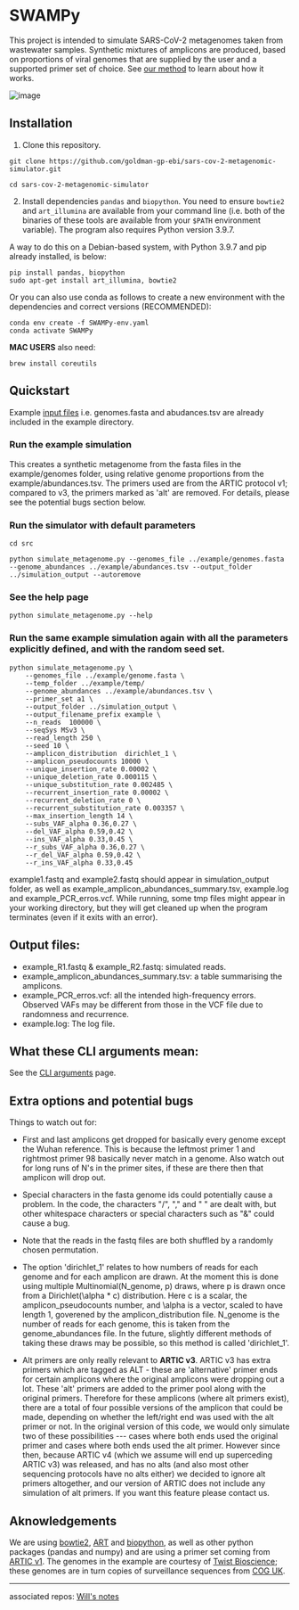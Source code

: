 # SWAMPy

This project is intended to simulate SARS-CoV-2 metagenomes taken from wastewater samples. Synthetic mixtures of amplicons are produced, based on proportions of viral genomes that are supplied by the user and a supported primer set of choice. See [our method](https://github.com/goldman-gp-ebi/sars-cov-2-metagenomic-simulator/wiki/SWAMPy-method) to learn about how it works.


![image](https://user-images.githubusercontent.com/57137586/151800373-55048f9a-3f34-42f3-9f63-8f6190c5bde4.png)



## Installation

1. Clone this repository. 

```
git clone https://github.com/goldman-gp-ebi/sars-cov-2-metagenomic-simulator.git

cd sars-cov-2-metagenomic-simulator
```
2. Install dependencies `pandas` and `biopython`.
You need to ensure `bowtie2` and `art_illumina` are available from your command line (i.e. both of the binaries of these tools are available from your `$PATH` environment variable). The program also requires Python version 3.9.7.

A way to do this on a Debian-based system, with Python 3.9.7 and pip already installed, is below: 

```
pip install pandas, biopython
sudo apt-get install art_illumina, bowtie2
```

Or you can also use conda as follows to create a new environment with the dependencies and correct versions (RECOMMENDED):

```
conda env create -f SWAMPy-env.yaml
conda activate SWAMPy
```

**MAC USERS** also need:
```
brew install coreutils
```

## Quickstart

Example [input files](https://github.com/goldman-gp-ebi/sars-cov-2-metagenomic-simulator/wiki/SWAMPy-method#1-read-input-files) i.e. genomes.fasta and abudances.tsv are already included in the example directory.

### Run the example simulation

This creates a synthetic metagenome from the fasta files in the example/genomes folder, using relative genome proportions from the example/abundances.tsv. The primers used are from the ARTIC protocol v1; compared to v3, the primers marked as 'alt' are removed. For details, please see the potential bugs section below.

### Run the simulator with default parameters
```
cd src
```

```
python simulate_metagenome.py --genomes_file ../example/genomes.fasta --genome_abundances ../example/abundances.tsv --output_folder ../simulation_output --autoremove
```

### See the help page 
```
python simulate_metagenome.py --help
```

### Run the same example simulation again with all the parameters explicitly defined, and with the random seed set. 
```
python simulate_metagenome.py \
    --genomes_file ../example/genome.fasta \
    --temp_folder ../example/temp/
    --genome_abundances ../example/abundances.tsv \
    --primer_set a1 \
    --output_folder ../simulation_output \
    --output_filename_prefix example \
    --n_reads  100000 \
    --seqSys MSv3 \
    --read_length 250 \
    --seed 10 \
    --amplicon_distribution  dirichlet_1 \
    --amplicon_pseudocounts 10000 \
    --unique_insertion_rate 0.00002 \
    --unique_deletion_rate 0.000115 \
    --unique_substitution_rate 0.002485 \
    --recurrent_insertion_rate 0.00002 \
    --recurrent_deletion_rate 0 \
    --recurrent_substitution_rate 0.003357 \
    --max_insertion_length 14 \
    --subs_VAF_alpha 0.36,0.27 \
    --del_VAF_alpha 0.59,0.42 \
    --ins_VAF_alpha 0.33,0.45 \
    --r_subs_VAF_alpha 0.36,0.27 \
    --r_del_VAF_alpha 0.59,0.42 \
    --r_ins_VAF_alpha 0.33,0.45 
```
example1.fastq and example2.fastq should appear in simulation_output folder, as well as example_amplicon_abundances_summary.tsv, example.log and example_PCR_erros.vcf. While running, some tmp files might appear in your working directory, but they will get cleaned up when the program terminates (even if it exits with an error).

## Output files:
- example_R1.fastq & example_R2.fastq: simulated reads.
- example_amplicon_abundances_summary.tsv: a table summarising the amplicons.
- example_PCR_erros.vcf: all the intended high-frequency errors. Observed VAFs may be different from those in the VCF file due to randomness and recurrence.
- example.log: The log file.

## What these CLI arguments mean:

See the [CLI arguments](https://github.com/goldman-gp-ebi/sars-cov-2-metagenomic-simulator/wiki/CLI-arguments) page.

## Extra options and potential bugs

Things to watch out for:

- First and last amplicons get dropped for basically every genome except the Wuhan reference.
This is because the leftmost primer 1 and rightmost primer 98 basically never match in a genome. 
Also watch out for long runs of N's in the primer sites, if these are there then that amplicon will drop out. 

- Special characters in the fasta genome ids could potentially cause a problem. In the code, the characters "/", "," and " " are dealt with,
but other whitespace characters or special characters such as "&" could cause a bug. 

- Note that the reads in the fastq files are both shuffled by a randomly chosen permutation. 

- The option 'dirichlet_1' relates to how numbers of reads for each genome and for each amplicon are drawn. At the moment
this is done using multiple Multinomial(N_genome, p) draws, where p is drawn once from a Dirichlet(\alpha * c) distribution. 
Here c is a scalar, the amplicon_pseudocounts number, and \alpha is a vector, scaled to have length 1, goverened by the amplicon_distribution file. N_genome is the number of reads for each genome, this is taken from the genome_abundances file. In the future, slightly different methods
of taking these draws may be possible, so this method is called 'dirichlet_1'. 

- Alt primers are only really relevant to **ARTIC v3**. ARTIC v3 has extra primers which are tagged as ALT - these are 'alternative' primer ends for certain amplicons where the original amplicons were dropping out a lot. These 'alt' primers are added to the primer pool along with the original primers. Therefore for these amplicons (where alt primers exist), there are a total of four possible versions of the amplicon that could be made, depending on whether the left/right end was used with the alt primer or not. In the original version of this code, we would only simulate two of these possibilities --- cases where both ends used the original primer and cases where both ends used the alt primer. However since then, because ARTIC v4 (which we assume will end up superceding ARTIC v3) was released, and has no alts (and also most other sequencing protocols have no alts either) we decided to ignore alt primers altogether, and our version of ARTIC does not include any simulation of alt primers. If you want this feature please contact us.

## Aknowledgements

We are using [bowtie2](http://bowtie-bio.sourceforge.net/bowtie2/index.shtml), [ART](https://www.niehs.nih.gov/research/resources/software/biostatistics/art/index.cfm) and [biopython](https://biopython.org/), as well as other python packages (pandas and numpy)
and are using a primer set coming from [ARTIC v1](https://artic.network/). 
The genomes in the example are courtesy of [Twist Bioscience](https://www.twistbioscience.com/); these genomes are in turn copies of surveillance sequences from [COG UK](https://www.cogconsortium.uk/). 


---
associated repos:
[Will's notes](https://github.com/goldman-gp-ebi/wastewater_Will-s_notes.git)
